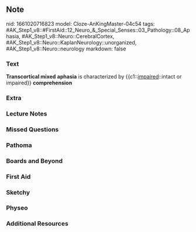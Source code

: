 ## Note
nid: 1661020716823
model: Cloze-AnKingMaster-04c54
tags: #AK_Step1_v8::#FirstAid::12_Neuro_&_Special_Senses::03_Pathology::08_Aphasia, #AK_Step1_v8::Neuro::CerebralCortex, #AK_Step1_v8::Neuro::KaplanNeurology::unorganized, #AK_Step1_v8::Neuro::neurology
markdown: false

### Text
<div>
  <div>
    <b>Transcortical mixed</b> <b>aphasia</b> is characterized by
    {{c1::<u>impaired</u>::intact or impaired}}
    <b>comprehension</b>
  </div>
</div>

### Extra


### Lecture Notes


### Missed Questions


### Pathoma


### Boards and Beyond


### First Aid


### Sketchy


### Physeo


### Additional Resources

